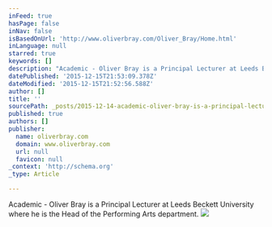 ```yaml
---
inFeed: true
hasPage: false
inNav: false
isBasedOnUrl: 'http://www.oliverbray.com/Oliver_Bray/Home.html'
inLanguage: null
starred: true
keywords: []
description: "Academic - Oliver Bray is a Principal Lecturer at Leeds Beckett University where he is the Academic Leader of the Performing Arts department.\_ He is also a Seni"
datePublished: '2015-12-15T21:53:09.378Z'
dateModified: '2015-12-15T21:52:56.588Z'
author: []
title: ''
sourcePath: _posts/2015-12-14-academic-oliver-bray-is-a-principal-lecturer-at-leeds-beck.md
published: true
authors: []
publisher:
  name: oliverbray.com
  domain: www.oliverbray.com
  url: null
  favicon: null
_context: 'http://schema.org'
_type: Article

---
```

Academic - Oliver Bray is a Principal Lecturer at Leeds Beckett University where he is the Head of the Performing Arts department. ![](https://the-grid-user-content.s3-us-west-2.amazonaws.com/1f4c504f-796d-4f41-b3d9-ffb3ce55cbfd.png)